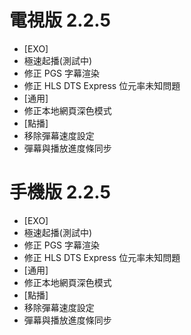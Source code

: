 # 電視版 2.2.5

* [EXO]
* 極速起播(測試中)
* 修正 PGS 字幕渲染
* 修正 HLS DTS Express 位元率未知問題
* [通用]
* 修正本地網頁深色模式
* [點播]
* 移除彈幕速度設定
* 彈幕與播放進度條同步

# 手機版 2.2.5

* [EXO]
* 極速起播(測試中)
* 修正 PGS 字幕渲染
* 修正 HLS DTS Express 位元率未知問題
* [通用]
* 修正本地網頁深色模式
* [點播]
* 移除彈幕速度設定
* 彈幕與播放進度條同步